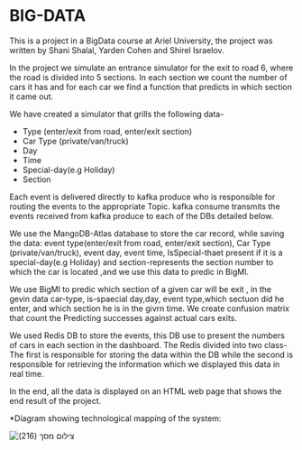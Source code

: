 # BIG-DATA

This is a project in a BigData course at Ariel University, the project was written by Shani Shalal, Yarden Cohen and Shirel Israelov.

In the project we simulate an entrance simulator for the exit to road 6, where the road is divided into 5 sections.
In each section we count the number of cars it has and for each car we find a function that predicts in which section it came out.

We have created a simulator that grills the following data- 
* Type (enter/exit from road, enter/exit section)
* Car Type (private/van/truck)
* Day
* Time
* Special-day(e.g Holiday)
* Section
  
Each event is delivered directly to kafka produce who is responsible for routing the events to the appropriate Topic.
kafka consume transmits the events received from kafka produce to each of the DBs detailed below.

We use the MangoDB-Atlas database to store the car record, while saving the data: event type(enter/exit from road, enter/exit section),
Car Type (private/van/truck), event day,  event time, IsSpecial-thaet present if it is a special-day(e.g Holiday) 
and section-represents the section number to which the car is located ,and we use this data to predic in BigMl.

We use BigMl to predic which section of a given car will be exit , in the gevin data car-type, is-spaecial day,day, event type,which sectuon did he enter,
and  which section he is in the givrn time.
We create confusion matrix that count the Predicting successes against actual cars exits.
 

We used Redis DB to store the events, this DB use to present the numbers of cars in each section in the dashboard.
The Redis divided into two class- 
The first is responsible for storing the data within the DB while the second is responsible for retrieving the information which we displayed this data in real time.

In the end, all the data is displayed on an HTML web page that shows the end result of the project.

*Diagram showing technological mapping of the system:

![‏‏צילום מסך (216)](https://user-images.githubusercontent.com/57362284/127979586-5fc80760-d401-42a4-a083-8a08aa9041ce.png)



